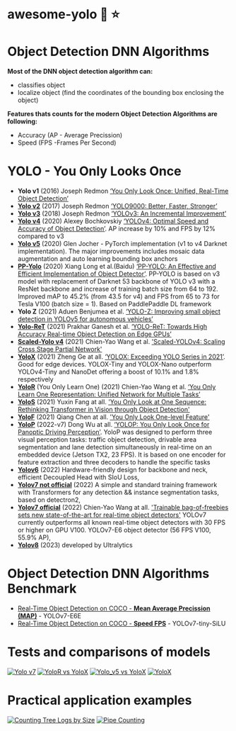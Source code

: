 # awesome-yolo :rocket: :star:


# Object Detection DNN Algorithms

**Most of the DNN object detection algorithm can:**
- classifies object
- localize object (find the coordinates of the bounding box enclosing the object)

**Features thats counts for the modern Object Detection Algorithms are following:**
- Accuracy (AP - Average Precission)
- Speed (FPS -Frames Per Second)

# YOLO - You Only Looks Once
- **Yolo v1** (2016) Joseph Redmon [‘You Only Look Once: Unified, Real-Time Object Detection’](https://arxiv.org/abs/1506.02640)
- [**Yolo v2**](https://github.com/longcw/yolo2-pytorch) (2017) Joseph Redmon [‘YOLO9000: Better, Faster, Stronger’](https://arxiv.org/abs/1612.08242)
- [**Yolo v3**](https://github.com/ultralytics/yolov3) (2018) Joseph Redmon [‘YOLOv3: An Incremental Improvement’](https://arxiv.org/abs/1804.02767)
- [**Yolo v4**](https://github.com/AlexeyAB/darknet) (2020) Alexey Bochkovskiy [‘YOLOv4: Optimal Speed and Accuracy of Object Detection’](https://arxiv.org/abs/2004.10934). AP increase by 10% and FPS by 12% compared to v3
- [**Yolo v5**](https://github.com/ultralytics/yolov5) (2020) Glen Jocher - PyTorch implementation (v1 to v4 Darknet implementation). The major improvements includes mosaic data augmentation and auto learning bounding box anchors
- [**PP-Yolo**](https://github.com/PaddlePaddle/PaddleDetection) (2020) Xiang Long et al.(Baidu) [‘PP-YOLO: An Effective and Efficient Implementation of Object Detector’](https://arxiv.org/abs/2007.12099). PP-YOLO is based on v3 model with replacement of Darknet 53 backbone of YOLO v3 with a ResNet backbone and increase of training batch size from 64 to 192. Improved mAP to 45.2% (from 43.5 for v4) and FPS from 65 to 73 for Tesla V100 (batch size = 1). Based on PaddlePaddle DL framework
- **Yolo Z** (2021) Aduen Benjumea et al. [‘YOLO-Z: Improving small object detection in YOLOv5 for autonomous vehicles’](https://arxiv.org/abs/2112.11798v2)
- [**Yolo-ReT**](https://github.com/guotao0628/yoloret) (2021) Prakhar Ganesh et al. [‘YOLO-ReT: Towards High Accuracy Real-time Object Detection on Edge GPUs’](https://arxiv.org/abs/2110.13713)
- [**Scaled-Yolo v4**](https://github.com/WongKinYiu/ScaledYOLOv4) (2021) Chien-Yao Wang et al. ['Scaled-YOLOv4: Scaling Cross Stage Partial Network'](https://arxiv.org/abs/2011.08036)
- [**YoloX**](https://github.com/Megvii-BaseDetection/YOLOX) (2021) Zheng Ge at all. [‘YOLOX: Exceeding YOLO Series in 2021’](https://arxiv.org/abs/2107.08430). Good for edge devices. YOLOX-Tiny and YOLOX-Nano outperform YOLOv4-Tiny and NanoDet offering a boost of 10.1% and 1.8% respectively
- [**YoloR**](https://github.com/WongKinYiu/yolor) (You Only Learn One) (2021) Chien-Yao Wang et al. [‘You Only Learn One Representation: Unified Network for Multiple Tasks’](https://arxiv.org/abs/2105.04206)
- [**YoloS**](https://github.com/hustvl/YOLOShttps://github.com/hustvl/YOLOS) (2021) Yuxin Fang at all. ['You Only Look at One Sequence: Rethinking Transformer in Vision through Object Detection'](https://arxiv.org/abs/2106.00666v3)
- [**YoloF**](https://github.com/megvii-model/YOLOF) (2021) Qiang Chen at all. ['You Only Look One-level Feature'](https://arxiv.org/abs/2103.09460) 
- [**YoloP**](https://github.com/hustvl/YOLOP) (2022-v7) Dong Wu at all. [‘YOLOP: You Only Look Once for Panoptic Driving Perception’](https://arxiv.org/abs/2108.11250). YoloP was designed to perform three visual perception tasks: traffic object detection, drivable area segmentation and lane detection simultaneously in real-time on an embedded device (Jetson TX2, 23 FPS). It is based on one encoder for feature extraction and three decoders to handle the specific tasks
- [**Yolov6**](https://github.com/meituan/YOLOv6) (2022) Hardware-friendly design for backbone and neck, efficient Decoupled Head with SIoU Loss,
- [**Yolov7 not official**](https://github.com/jinfagang/yolov7) (2022) A simple and standard training framework with Transformers for any detection && instance segmentation tasks, based on detectron2,
- [**Yolov7 official**](https://github.com/WongKinYiu/yolov77) (2022) Chien-Yao Wang at all. ['Trainable bag-of-freebies sets new state-of-the-art for real-time object detectors'](https://arxiv.org/abs/2207.02696) YOLOv7 currently outperforms all known real-time object detectors with 30 FPS or higher on GPU V100. YOLOv7-E6 object detector (56 FPS V100, 55.9% AP),
- [**Yolov8**](https://github.com/ultralytics/ultralytics) (2023) developed by Ultralytics

# Object Detection DNN Algorithms Benchmark

- [Real-Time Object Detection on COCO - **Mean Average Precission (MAP)**](https://paperswithcode.com/sota/real-time-object-detection-on-coco) - YOLOv7-E6E
- [Real-Time Object Detection on COCO - **Speed FPS**](https://paperswithcode.com/sota/real-time-object-detection-on-coco?metric=FPS%20(V100%2C%20b%3D1)) - YOLOv7-tiny-SiLU

# Tests and comparisons of models
[![**Yolo v7**](https://img.youtube.com/vi/2NRuwKj2HL8/0.jpg)](https://www.youtube.com/watch?v=2NRuwKj2HL8)
[![**YoloR vs YoloX**](https://img.youtube.com/vi/Qm3GTj2I_Kk/0.jpg)](https://www.youtube.com/watch?v=Qm3GTj2I_Kk)
[![**Yolo_v5 vs YoloX**](https://img.youtube.com/vi/V6wIxnfOJCs/0.jpg)](https://www.youtube.com/watch?v=V6wIxnfOJCs)
[![**YoloX**](https://img.youtube.com/vi/m7yRGpjiatM/0.jpg)](https://www.youtube.com/watch?v=m7yRGpjiatM)

# Practical application examples
[![**Counting Tree Logs by Size**](https://img.youtube.com/vi/AocLsvLPAqk/0.jpg)](https://www.youtube.com/watch?v=AocLsvLPAqk)
[![**Pipe Counting**](https://img.youtube.com/vi/4ONcSj6-S8k/0.jpg)](https://www.youtube.com/watch?v=4ONcSj6-S8k)
